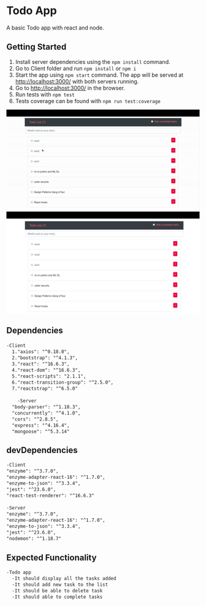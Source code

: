 # Todo App

A basic Todo app with react and node.

## Getting Started

1. Install server dependencies using the `npm install` command.
2. Go to Client folder and run `npm install` or `npm i`
3. Start the app using `npm start` command. The app will be served at <http://localhost:3000/> with both servers running.
4. Go to <http://localhost:3000/> in the browser.
5. Run tests with `npm test`
6. Tests coverage can be found with `npm run test:coverage`

!["Demo"](https://github.com/bhavBains/todo_list/blob/master/media/teradici-todo.gif?raw=true)
!["Demo"](https://github.com/bhavBains/todo_list/blob/master/media/To%20Do%20React%20App.png?raw=true)

## Dependencies

	-Client
	  1."axios": "^0.18.0",
	  2."bootstrap": "^4.1.3",
	  3."react": "^16.6.3",
	  4."react-dom": "^16.6.3",
	  5."react-scripts": "2.1.1",
	  6."react-transition-group": "^2.5.0",
	  7."reactstrap": "^6.5.0"

		-Server
	  "body-parser": "^1.18.3",
	  "concurrently": "^4.1.0",
	  "cors": "^2.8.5",
	  "express": "^4.16.4",
	  "mongoose": "^5.3.14"

## devDependencies

  	-Client
    "enzyme": "^3.7.0",
    "enzyme-adapter-react-16": "^1.7.0",
    "enzyme-to-json": "^3.3.4",
    "jest": "^23.6.0",
    "react-test-renderer": "^16.6.3"

	-Server
    "enzyme": "^3.7.0",
    "enzyme-adapter-react-16": "^1.7.0",
    "enzyme-to-json": "^3.3.4",
    "jest": "^23.6.0",
    "nodemon": "^1.18.7"

## Expected Functionality
  	-Todo app
	  -It should display all the tasks added
	  -It should add new task to the list
	  -It should be able to delete task
	  -It should able to complete tasks
